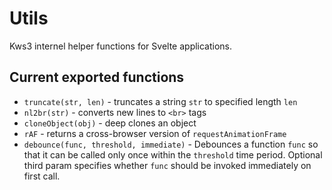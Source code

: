 # Utils

Kws3 internel helper functions for Svelte applications.

## Current exported functions
 - `truncate(str, len)` - truncates a string `str` to specified length `len`
 - `nl2br(str)` - converts new lines to `<br>` tags
 - `cloneObject(obj)` - deep clones an object
 - `rAF` - returns a cross-browser version of `requestAnimationFrame`
 - `debounce(func, threshold, immediate)` - Debounces a function `func` so that it can be called only once within the `threshold` time period. Optional third param specifies whether `func` should be invoked immediately on first call.



